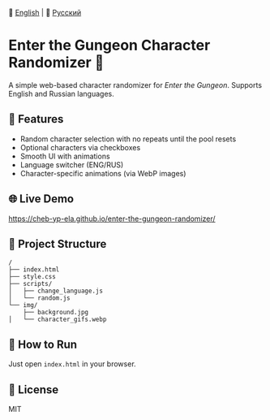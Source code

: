 📘 [English](README.md) | 📙 [Русский](README.ru.md)
# Enter the Gungeon Character Randomizer 🎲

A simple web-based character randomizer for *Enter the Gungeon*. Supports English and Russian languages.

## 🔧 Features

- Random character selection with no repeats until the pool resets
- Optional characters via checkboxes
- Smooth UI with animations
- Language switcher (ENG/RUS)
- Character-specific animations (via WebP images)

## 🌐 Live Demo

https://cheb-yp-ela.github.io/enter-the-gungeon-randomizer/

## 📁 Project Structure

```
/
├── index.html
├── style.css
├── scripts/
│   ├── change_language.js
│   └── random.js
└── img/
    ├── background.jpg
│   └── character_gifs.webp
```

## 🚀 How to Run

Just open `index.html` in your browser.

## 📝 License

MIT
